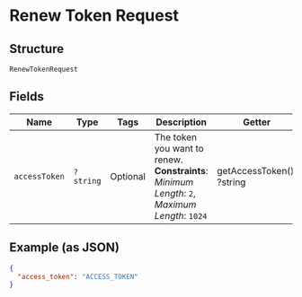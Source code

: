 
# Renew Token Request

## Structure

`RenewTokenRequest`

## Fields

| Name | Type | Tags | Description | Getter | Setter |
|  --- | --- | --- | --- | --- | --- |
| `accessToken` | `?string` | Optional | The token you want to renew.<br>**Constraints**: *Minimum Length*: `2`, *Maximum Length*: `1024` | getAccessToken(): ?string | setAccessToken(?string accessToken): void |

## Example (as JSON)

```json
{
  "access_token": "ACCESS_TOKEN"
}
```

